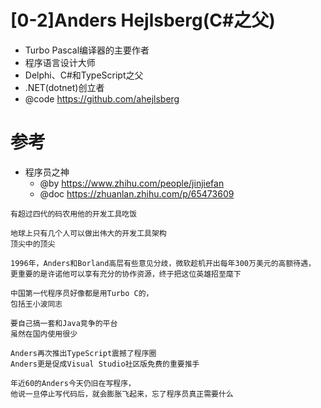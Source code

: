 # [0-2]Anders Hejlsberg(C#之父)

- Turbo Pascal编译器的主要作者
- 程序语言设计大师
- Delphi、C#和TypeScript之父
- .NET(dotnet)创立者
- @code https://github.com/ahejlsberg

# 参考

- 程序员之神
  - @by https://www.zhihu.com/people/jinjiefan
  - @doc https://zhuanlan.zhihu.com/p/65473609

```
有超过四代的码农用他的开发工具吃饭

地球上只有几个人可以做出伟大的开发工具架构
顶尖中的顶尖

1996年，Anders和Borland高层有些意见分歧，微软趁机开出每年300万美元的高额待遇，
更重要的是许诺他可以享有充分的协作资源，终于把这位英雄招至麾下

中国第一代程序员好像都是用Turbo C的，
包括王小波同志

要自己搞一套和Java竞争的平台
虽然在国内使用很少

Anders再次推出TypeScript震撼了程序圈
Anders更是促成Visual Studio社区版免费的重要推手

年近60的Anders今天仍旧在写程序，
他说一旦停止写代码后，就会膨胀飞起来，忘了程序员真正需要什么
```